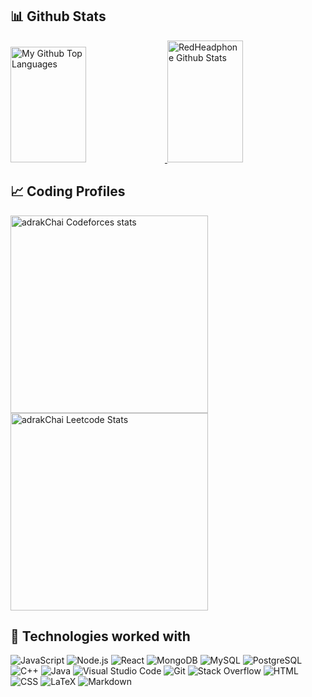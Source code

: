 ## 📊 Github Stats

<span>
<a href="https://github.com/Manish15559">
<img height="185" width="49%" src="https://github-readme-stats-redheadphone.vercel.app/api/top-langs/?username=Manish15559&layout=compact&langs_count=6&theme=github_dark&hide=SCSS,GLSL,GAP&border_color=404040" alt="My Github Top Languages" />
<img height="195" width="49%" src="https://github-readme-stats-redheadphone.vercel.app/api?username=Manish15559&show_icons=true&count_private=true&theme=github_dark&border_color=404040" alt="RedHeadphone Github Stats" />
</a>
</span>



## 📈 Coding Profiles

<span>
<a href="https://codeforces.com/profile/manish47">
<img height="316" src="https://codeforces-readme-stats.vercel.app/api/card?username=manish47&theme=github_dark&force_username=true&border_color=404040" alt="adrakChai Codeforces stats"/>
</a>
<a href="https://leetcode.com/adrakChai">
<img height="316" src="https://leetcard.jacoblin.cool/adrakChai?theme=dark&font=Ubuntu&cache=14400&ext=contest&sheets=https://gist.githubusercontent.com/adrakChai/5e715e284c89cace8f5fa09f7fb930b8/raw/ec0be570f114124b1a2156a660d67baa0ab5639d/leetcode_stats_card.css" alt="adrakChai Leetcode Stats"/>
</a>
</span>



## 🧩 Technologies worked with

<p>

<img alt="JavaScript" src="https://img.shields.io/badge/JavaScript-F7DF1E.svg?logo=javascript&logoColor=black">
<img alt="Node.js" src="https://img.shields.io/badge/Node.js-43853D.svg?logo=node.js&logoColor=white">
<img alt="React" src="https://img.shields.io/badge/React-20232A?logo=react&logoColor=61DAFB">
<img alt="MongoDB" src ="https://img.shields.io/badge/MongoDB-4ea94b.svg?logo=mongodb&logoColor=white">
<img alt="MySQL" src="https://img.shields.io/badge/MySQL-00000F?logo=mysql&logoColor=white">
<img alt="PostgreSQL" src ="https://img.shields.io/badge/PostgreSQL-316192.svg?logo=postgresql&logoColor=white">
<img alt="C++" src="https://img.shields.io/badge/C%2B%2B-00599C?logo=c%2B%2B&logoColor=white">
<img alt="Java" src="https://img.shields.io/badge/Java-ED8B00?logo=Java&logoColor=white">
<img alt="Visual Studio Code" src="https://img.shields.io/badge/Visual%20Studio%20Code-0078d7.svg?logo=visual-studio-code&logoColor=white">
<img alt="Git" src="https://img.shields.io/badge/Git-F05033.svg?logo=git&logoColor=white">
<img alt="Stack Overflow" src="https://img.shields.io/badge/-Stack%20Overflow-FE7A16?logo=stack-overflow&logoColor=white">
<img alt="HTML" src="https://img.shields.io/badge/HTML-E34F26.svg?logo=html5&logoColor=white">
<img alt="CSS" src="https://img.shields.io/badge/CSS-1572B6.svg?logo=css3&logoColor=white">
<img alt="LaTeX" src="https://img.shields.io/badge/LaTeX-008080.svg?logo=LaTeX&logoColor=white">
<img alt="Markdown" src="https://img.shields.io/badge/Markdown-000000.svg?logo=markdown&logoColor=white">
</p>

